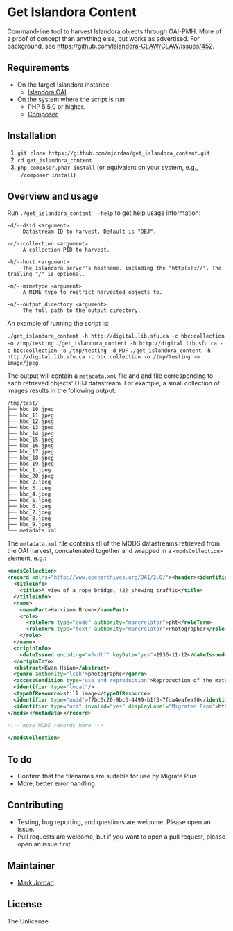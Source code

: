 # Get Islandora Content

Command-line tool to harvest Islandora objects through OAI-PMH. More of a proof of concept than anything else, but works as advertised. For background, see https://github.com/Islandora-CLAW/CLAW/issues/452.

## Requirements

* On the target Islandora instance
  * [Islandora OAI](https://github.com/Islandora/islandora_oai)
* On the system where the script is run
  * PHP 5.5.0 or higher.
  * [Composer](https://getcomposer.org)

## Installation

1. `git clone https://github.com/mjordan/get_islandora_content.git`
1. `cd get_islandora_content`
1. `php composer.phar install` (or equivalent on your system, e.g., `./composer install`)

## Overview and usage

Run `./get_islandora_content --help` to get help usage information:

```
-d/--dsid <argument>
     Datastream ID to harvest. Default is "OBJ".

-c/--collection <argument>
     A collection PID to harvest.

-h/--host <argument>
     The Islandora server's hostname, including the "http(s)://". The trailing "/" is optional.

-m/--mimetype <argument>
     A MIME type to restrict harvested objects to.

-o/--output_directory <argument>
     The full path to the output directory.
```

An example of running the script is:

`./get_islandora_content -h http://digital.lib.sfu.ca -c hbc:collection -o /tmp/testing`
`./get_islandora_content -h http://digital.lib.sfu.ca -c hbc:collection -o /tmp/testing -d PDF`
`./get_islandora_content -h http://digital.lib.sfu.ca -c hbc:collection -o /tmp/testing -m image/jpeg`

The output will contain a `metadata.xml` file and and file corresponding to each retrieved objects' OBJ datastream. For example, a small collection of images results in the following output:

```
/tmp/test/
├── hbc_10.jpeg
├── hbc_11.jpeg
├── hbc_12.jpeg
├── hbc_13.jpeg
├── hbc_14.jpeg
├── hbc_15.jpeg
├── hbc_16.jpeg
├── hbc_17.jpeg
├── hbc_18.jpeg
├── hbc_19.jpeg
├── hbc_1.jpeg
├── hbc_20.jpeg
├── hbc_2.jpeg
├── hbc_3.jpeg
├── hbc_4.jpeg
├── hbc_5.jpeg
├── hbc_6.jpeg
├── hbc_7.jpeg
├── hbc_8.jpeg
├── hbc_9.jpeg
└── metadata.xml
```

The `metadata.xml` file contains all of the MODS datastreams retrieved from the OAI harvest, concatenated together and wrapped in a `<modsCollection>` element, e.g.:

```xml
<modsCollection>
<record xmlns="http://www.openarchives.org/OAI/2.0/"><header><identifier>oai:digital.lib.sfu.ca:hbc_2</identifier><datestamp>2017-08-01T11:02:59Z</datestamp><setSpec>hbc_collection</setSpec></header><metadata><mods xmlns="http://www.loc.gov/mods/v3" xmlns:mods="http://www.loc.gov/mods/v3" xmlns:xsi="http://www.w3.org/2001/XMLSchema-instance" xmlns:xlink="http://www.w3.org/1999/xlink">
  <titleInfo>
    <title>A view of a rope bridge, (2) showing traffic</title>
  </titleInfo>
  <name>
    <namePart>Harrison Brown</namePart>
    <role>
      <roleTerm type="code" authority="marcrelator">pht</roleTerm>
      <roleTerm type="text" authority="marcrelator">Photographer</roleTerm>
    </role>
  </name>
  <originInfo>
    <dateIssued encoding="w3cdtf" keyDate="yes">1936-11-12</dateIssued>
  </originInfo>
  <abstract>Kwan Hsian</abstract>
  <genre authority="lcsh">photographs</genre>
  <accessCondition type="use and reproduction">Reproduction of the material is subject to the approval of the Special Collections and Rare Books Librarian</accessCondition>
  <identifier type="local"/>
  <typeOfResource>still image</typeOfResource>
  <identifier type="uuid">f7bc0c20-9bc6-4499-b1f3-7fda4eafeaf0</identifier>
  <identifier type="uri" invalid="yes" displayLabel="Migrated From">http://content.lib.sfu.ca/cdm/ref/collection/hbc/id/1</identifier>
</mods></metadata></record>

<!-- more MODS records here -->

</modsCollection>
```

## To do

* Confirm that the filenames are suitable for use by Migrate Plus
* More, better error handling

## Contributing

* Testing, bug reporting, and questions are welcome. Please open an issue.
* Pull requests are welcome, but if you want to open a pull request, please open an issue first.

## Maintainer

* [Mark Jordan](https://github.com/mjordan)

## License

The Unlicense
